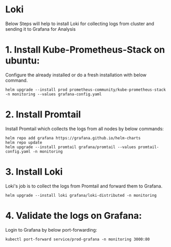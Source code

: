 # Loki
Below Steps will help to install Loki for collecting logs from cluster and sending it to Grafana for Analysis

# 1. Install Kube-Prometheus-Stack on ubuntu:
Configure the already installed or do a fresh installation with below command.  

    helm upgrade --install prod prometheus-community/kube-prometheus-stack -n monitoring --values grafana-config.yaml

# 2. Install Promtail  
Install Promtail which collects the logs from all nodes by below commands:  

    helm repo add grafana https://grafana.github.io/helm-charts
    helm repo update
    helm upgrade --install promtail grafana/promtail --values promtail-config.yaml -n monitoring

# 3. Install Loki  
Loki's job is to collect the logs from Promtail and forward them to Grafana.  

    helm upgrade --install loki grafana/loki-distributed -n monitoring

# 4. Validate the logs on Grafana:
Login to Grafana by below port-forwarding: 

    kubectl port-forward service/prod-grafana -n monitoring 3000:80
